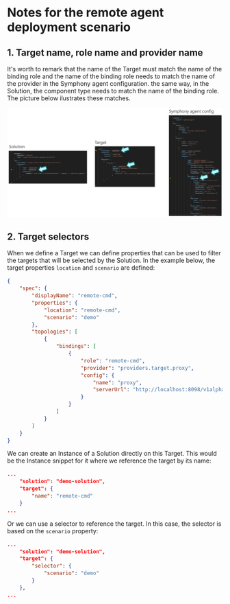 # Notes for the remote agent deployment scenario


## 1. Target name, role name and provider name

It's worth to remark that the name of the Target must match the name of the binding role and the name of the binding role needs to match the name of the provider in the Symphony agent configuration. the same way, in the Solution, the component type needs to match the name of the binding role. The picture below ilustrates these matches.

![names](names.png)


## 2. Target selectors

When we define a Target we can define properties that can be used to filter the targets that will be selected by the Solution. In the example below, the target properties `location` and `scenario` are defined:

```json
{
    "spec": {
        "displayName": "remote-cmd",
        "properties": {
            "location": "remote-cmd",
            "scenario": "demo"
        },
        "topologies": [
            {
                "bindings": [
                    {
                        "role": "remote-cmd",
                        "provider": "providers.target.proxy",
                        "config": {
                            "name": "proxy",
                            "serverUrl": "http://localhost:8098/v1alpha2/solution/"
                        }
                    }
                ]
            }
        ]
    }
}
```

We can create an Instance of a Solution directly on this Target. This would be the Instance snippet for it where we reference the target by its name:

```json
...
    "solution": "demo-solution",
    "target": {
        "name": "remote-cmd"
    }
...
```

Or we can use a selector to reference the target. In this case, the selector is based on the `scenario` property:

```json
...
    "solution": "demo-solution",
    "target": {
        "selector": {
            "scenario": "demo"
        }
    },
...
```
